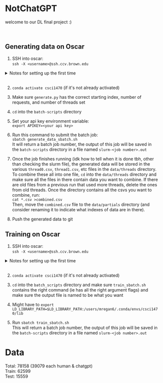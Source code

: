 # NotChatGPT

welcome to our DL final project :)

<br> 

## Generating data on Oscar
1. SSH into oscar:  
`ssh -X <username>@ssh.ccv.brown.edu`  

<details>
  <summary>Notes for setting up the first time</summary>
  
  The first time you do this, you must clone this repo and install all necessary packages etc. I tihnk the easiest way to do this is by creating the same `csci1470` conda environment we used for all the HWs by following HW0, since it has most of the packages we need except for openai. Once you do this and have activated the environment, install openai:  
    `conda install -c conda-forge openai`  
</details>

<br>

2. `conda activate csci1470` (if it's not already activated)

2. Make sure `generate.py` has the correct starting index, number of requests, and number of threads set

3. `cd` into the `batch-scripts` directory  

4. Set your api key environment variable:  
`export APIKEY=<your api key>`

4. Run this command to submit the batch job:  
`sbatch generate_data_sbatch.sh`  
It will return a batch job number, the output of this job will be saved in the `batch-scripts` directory in a file named `slurm-<job number>.out`

5. Once the job finishes running (idk how to tell when it is done tbh, other than checking the slurm file), the generated data will be stored in the various `thread0.csv`, `thread1.csv`, etc files in the `data/threads` directory. To combine these all into one file, `cd` into the `data/threads` directory and make sure all the files in there contain data you want to combine. If there are old files from a previous run that used more threads, delete the ones from old threads. Once the directory contains all the csvs you want to combine, run:  
`cat *.csv >combined.csv`  
Then, move the `combined.csv` file to the `data/partials` directory (and consider renaming it to indicate what indexes of data are in there).

6. Push the generated data to git  


## Training on Oscar

1. SSH into oscar:  
`ssh -X <username>@ssh.ccv.brown.edu`  

<details>
  <summary>Notes for setting up the first time</summary>
  
  The first time you do this, you must clone this repo and install all necessary packages etc. I tihnk the easiest way to do this is by creating the same `csci1470` conda environment we used for all the HWs by following HW0, since it has most of the packages we need except for the two below. Once you do this and have activated the environment, install these packages:  
    `conda install -c conda-forge openai`  
    
</details>

<br>

2. `conda activate csci1470` (if it's not already activated)

3. `cd` into the `batch_scripts` directory and make sure `train_sbatch.sh` contains the right command (ie has all the right argument flags) and make sure the output file is named to be what you want

4. Might have to `export LD_LIBRARY_PATH=$LD_LIBRARY_PATH:/users/mregan6/.conda/envs/csci1470/lib`

4. Run `sbatch train_sbatch.sh`  
This will return a batch job number, the output of this job will be saved in the `batch-scripts` directory in a file named `slurm-<job number>.out`

# Data
Total: 78158 (39079 each human & chatgpt)  
Train: 62599  
 Test: 15559  


